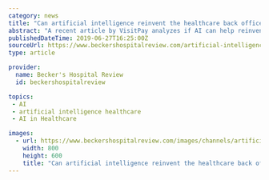```yaml
---
category: news
title: "Can artificial intelligence reinvent the healthcare back office?"
abstract: "A recent article by VisitPay analyzes if AI can help reinvent healthcare supply chain. Editor's Note: This article originally appeared on VisitPay's website. Artificial intelligence (AI) is an exciting topic in healthcare – one which is often associated ..."
publishedDateTime: 2019-06-27T16:25:00Z
sourceUrl: https://www.beckershospitalreview.com/artificial-intelligence/can-artificial-intelligence-reinvent-the-healthcare-back-office.html
type: article

provider:
  name: Becker's Hospital Review
  id: beckershospitalreview

topics:
 - AI
 - artificial intelligence healthcare
 - AI in Healthcare

images:
  - url: https://www.beckershospitalreview.com/images/channels/artificial-intelligence/3.jpg
    width: 800
    height: 600
    title: "Can artificial intelligence reinvent the healthcare back office?"
---
```

